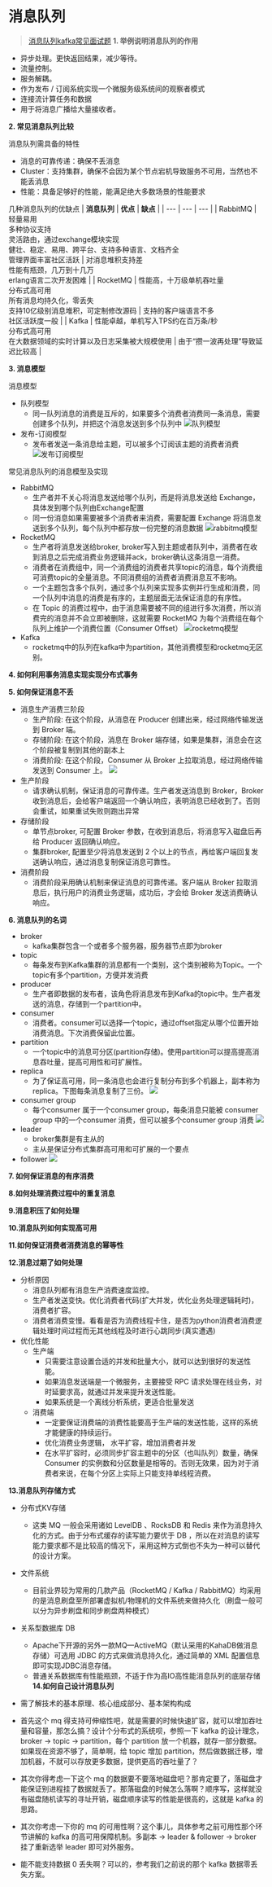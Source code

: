 # 消息队列

> [消息队列kafka常见面试题](https://mp.weixin.qq.com/s/vSUQ2d0wo4mu7C-euzImYw)
**1. 举例说明消息队列的作用**
- 异步处理。更快返回结果，减少等待。
- 流量控制。
- 服务解耦。
- 作为发布 / 订阅系统实现一个微服务级系统间的观察者模式
- 连接流计算任务和数据
- 用于将消息广播给大量接收者。

**2. 常见消息队列比较**

消息队列需具备的特性
- 消息的可靠传递：确保不丢消息
- Cluster：支持集群，确保不会因为某个节点宕机导致服务不可用，当然也不能丢消息
- 性能：具备足够好的性能，能满足绝大多数场景的性能要求

几种消息队列的优缺点
| **消息队列** | **优点** | **缺点** |
| --- | --- | --- |
| RabbitMQ | 轻量易用<br>多种协议支持<br>灵活路由，通过exchange模块实现<br>健壮、稳定、易用、跨平台、支持多种语言、文档齐全<br>管理界面丰富社区活跃 | 对消息堆积支持差<br>性能有瓶颈，几万到十几万<br>erlang语言二次开发困难 |
| RocketMQ | 性能高，十万级单机吞吐量<br>分布式高可用<br>所有消息均持久化，零丢失<br>支持10亿级别消息堆积，可定制修改源码 | 支持的客户端语言不多<br>社区活跃度一般 | 
| Kafka | 性能卓越，单机写入TPS约在百万条/秒<br>分布式高可用<br>在大数据领域的实时计算以及日志采集被大规模使用 | 由于“攒一波再处理”导致延迟比较高 |


**3. 消息模型**

消息模型
- 队列模型
    - 同一队列消息的消费是互斥的，如果要多个消费者消费同一条消息，需要创建多个队列，并把这个消息发送到多个队列中
    ![队列模型](./images/队列模型.webp)
- 发布-订阅模型
    - 发布者发送一条消息给主题，可以被多个订阅该主题的消费者消费
    ![发布订阅模型](./images/发布订阅模型.webp)

常见消息队列的消息模型及实现
- RabbitMQ
    - 生产者并不关心将消息发送给哪个队列，而是将消息发送给 Exchange，具体发到哪个队列由Exchange配置
    - 同一份消息如果需要被多个消费者来消费，需要配置 Exchange 将消息发送到多个队列，每个队列中都存放一份完整的消息数据
    ![rabbitmq模型](./images/rabbitmq模型.webp)
- RocketMQ
    - 生产者将消息发送给broker, broker写入到主题或者队列中，消费者在收到消息之后完成消费业务逻辑并ack，broker确认这条消息一消费。
    - 消费者在消费组中，同一个消费组的消费者共享topic的消息，每个消费组可消费topic的全量消息。不同消费组的消费者消费消息互不影响。
    - 一个主题包含多个队列，通过多个队列来实现多实例并行生成和消费，同一个队列中消息的消费是有序的，主题层面无法保证消息的有序性。
    - 在 Topic 的消费过程中，由于消息需要被不同的组进行多次消费，所以消费完的消息并不会立即被删除，这就需要 RocketMQ 为每个消费组在每个队列上维护一个消费位置（Consumer Offset）
    ![rocketmq模型](Cruel_Interview/participants/huangjiaxin/images/rocketmq模型.webp)
- Kafka
    - rocketmq中的队列在kafka中为partition，其他消费模型和rocketmq无区别。

**4. 如何利用事务消息实现实现分布式事务**

**5. 如何保证消息不丢**
- 消息生产消费三阶段
    - 生产阶段: 在这个阶段，从消息在 Producer 创建出来，经过网络传输发送到 Broker 端。
    - 存储阶段: 在这个阶段，消息在 Broker 端存储，如果是集群，消息会在这个阶段被复制到其他的副本上
    - 消费阶段: 在这个阶段，Consumer 从 Broker 上拉取消息，经过网络传输发送到 Consumer 上。
![](./images/mq三阶段.webp)
- 生产阶段
    - 请求确认机制，保证消息的可靠传递。生产者发送消息到 Broker，Broker 收到消息后，会给客户端返回一个确认响应，表明消息已经收到了。否则会重试，如果重试失败则跑出异常
- 存储阶段
    - 单节点broker, 可配置 Broker 参数，在收到消息后，将消息写入磁盘后再给 Producer 返回确认响应。
    - 集群broker, 配置至少将消息发送到 2 个以上的节点，再给客户端回复发送确认响应，通过消息复制保证消息可靠性。
- 消费阶段
    - 消费阶段采用确认机制来保证消息的可靠传递。客户端从 Broker 拉取消息后，执行用户的消费业务逻辑，成功后，才会给 Broker 发送消费确认响应。

**6. 消息队列的名词**
- broker
    - kafka集群包含一个或者多个服务器，服务器节点即为broker
- topic
    - 每条发布到Kafka集群的消息都有一个类别，这个类别被称为Topic。一个topic有多个partition，方便并发消费
- producer
    - 生产者即数据的发布者，该角色将消息发布到Kafka的topic中。生产者发送的消息，存储到一个partition中。
- consumer
    - 消费者。consumer可以选择一个topic，通过offset指定从哪个位置开始消费消息。下次消费保留此位置。
- partition
    - 一个topic中的消息可分区(partition存储)。使用partition可以提高提高消息吞吐量，提高可用性和可扩展性。
- replica
    - 为了保证高可用，同一条消息也会进行复制分布到多个机器上，副本称为replica。下图每条消息复制了三份。
    ![](./images/主从.jpg)
- consumer group
    - 每个consumer 属于一个consumer group，每条消息只能被 consumer group 中的一个consumer 消费，但可以被多个consumer group 消费
    ![](./huangjiaxin/images/消费组.jpg)
- leader
    - broker集群是有主从的
    - 主从是保证分布式集群高可用和可扩展的一个要点
- follower
    ![](./images/kafka拓扑结构.jpg)


**7. 如何保证消息的有序消费**

**8.如何处理消费过程中的重复消息**

**9.消息积压了如何处理**

**10.消息队列如何实现高可用**

**11.如何保证消费者消费消息的幂等性**


**12.消息过期了如何处理**
- 分析原因
    - 消息队列都有消息生产消费速度监控。
    - 生产者发送变快。优化消费者代码(扩大并发，优化业务处理逻辑耗时)， 消费者扩容。
    - 消费者消费变慢。看看是否为消费线程卡住，是否为python消费者消费逻辑处理时间过程而无其他线程及时进行心跳同步(真实遭遇)
- 优化性能
    - 生产端
        - 只需要注意设置合适的并发和批量大小，就可以达到很好的发送性能。
        - 如果消息发送端是一个微服务，主要接受 RPC 请求处理在线业务，对时延要求高，就通过并发来提升发送性能。
        - 如果系统是一个离线分析系统，更适合批量发送
    - 消费端
        - 一定要保证消费端的消费性能要高于生产端的发送性能，这样的系统才能健康的持续运行。
        - 优化消费业务逻辑， 水平扩容，增加消费者并发
        - 在水平扩容时，必须同步扩容主题中的分区（也叫队列）数量，确保 Consumer 的实例数和分区数量是相等的。否则无效果，因为对于消费者来说，在每个分区上实际上只能支持单线程消费。

**13.消息队列存储方式**
- 分布式KV存储
    - 这类 MQ 一般会采用诸如 LevelDB 、RocksDB 和 Redis 来作为消息持久化的方式。由于分布式缓存的读写能力要优于 DB ，所以在对消息的读写能力要求都不是比较高的情况下，采用这种方式倒也不失为一种可以替代的设计方案。
- 文件系统
    - 目前业界较为常用的几款产品（RocketMQ / Kafka / RabbitMQ）均采用的是消息刷盘至所部署虚拟机/物理机的文件系统来做持久化（刷盘一般可以分为异步刷盘和同步刷盘两种模式）
- 关系型数据库 DB
    - Apache下开源的另外一款MQ—ActiveMQ（默认采用的KahaDB做消息存储）可选用 JDBC 的方式来做消息持久化，通过简单的 XML 配置信息即可实现JDBC消息存储。
    - 普通关系数据库有性能瓶颈，不适于作为高IO高性能消息队列的底层存储
**14.如何自己设计消息队列**
- 需了解技术的基本原理、核心组成部分、基本架构构成
- 首先这个 mq 得支持可伸缩性吧，就是需要的时候快速扩容，就可以增加吞吐量和容量，那怎么搞？设计个分布式的系统呗，参照一下 kafka 的设计理念，broker -> topic -> partition，每个 partition 放一个机器，就存一部分数据。如果现在资源不够了，简单啊，给 topic 增加 partition，然后做数据迁移，增加机器，不就可以存放更多数据，提供更高的吞吐量了？

- 其次你得考虑一下这个 mq 的数据要不要落地磁盘吧？那肯定要了，落磁盘才能保证别进程挂了数据就丢了。那落磁盘的时候怎么落啊？顺序写，这样就没有磁盘随机读写的寻址开销，磁盘顺序读写的性能是很高的，这就是 kafka 的思路。

- 其次你考虑一下你的 mq 的可用性啊？这个事儿，具体参考之前可用性那个环节讲解的 kafka 的高可用保障机制。多副本 -> leader & follower -> broker 挂了重新选举 leader 即可对外服务。

- 能不能支持数据 0 丢失啊？可以的，参考我们之前说的那个 kafka 数据零丢失方案。

